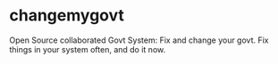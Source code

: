 changemygovt
============

Open Source collaborated Govt System: Fix and change your govt. Fix things in your system often, and do it now. 